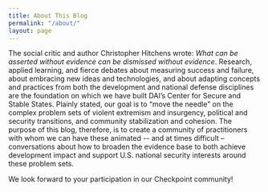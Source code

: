 ```yaml
---
title: About This Blog
permalink: "/about/"
layout: page
---
```


The social critic and author Christopher Hitchens wrote: *What can be asserted without evidence can be dismissed without evidence*. Research, applied learning, and fierce debates about measuring success and failure, about embracing new ideas and technologies, and about adapting concepts and practices from both the development and national defense disciplines are the foundation on which we have built DAI’s Center for Secure and Stable States. Plainly stated, our goal is to “move the needle” on the complex problem sets of violent extremism and insurgency, political and security transitions, and community stabilization and cohesion. The purpose of this blog, therefore, is to create a community of practitioners with whom we can have these animated -- and at times difficult – conversations about how to broaden the evidence base to both achieve development impact and support U.S. national security interests around these problem sets.

We look forward to your participation in our Checkpoint community!